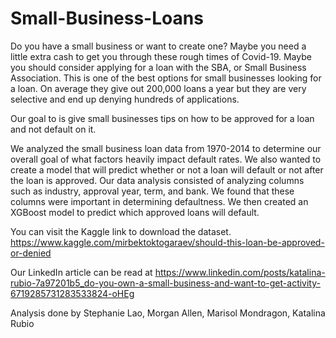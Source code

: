 # Small-Business-Loans
Do you have a small business or want to create one? Maybe you need a little extra cash to get you through these rough times of Covid-19. 
Maybe you should consider applying for a loan with the SBA, or Small Business Association. This is one of the best options for small businesses looking for a loan.
On average they give out 200,000 loans a year but they are very selective and end up denying hundreds of applications. 

Our goal to is give small businesses tips on how to be approved for a loan and not default on it. 

We analyzed the small business loan data from 1970-2014 to determine our overall goal of what factors heavily impact default rates. We also wanted to create a model
that will predict whether or not a loan will default or not after the loan is approved. Our data analysis consisted of analyzing columns such as industry, approval
year, term, and bank. We found that these columns were important in determining defaultness. We then created an XGBoost model to predict which approved loans will 
default.

You can visit the Kaggle link to download the dataset.
https://www.kaggle.com/mirbektoktogaraev/should-this-loan-be-approved-or-denied

Our LinkedIn article can be read at https://www.linkedin.com/posts/katalina-rubio-7a97201b5_do-you-own-a-small-business-and-want-to-get-activity-6719285731283533824-oHEg

Analysis done by Stephanie Lao, Morgan Allen, Marisol Mondragon, Katalina Rubio
